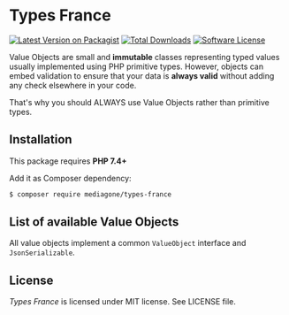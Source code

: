 # Types France

[![Latest Version on Packagist][ico-version]][link-packagist]
[![Total Downloads][ico-downloads]][link-downloads]
[![Software License][ico-license]](LICENSE)

Value Objects are small and **immutable** classes representing typed values usually implemented using PHP primitive types. However, objects can embed validation to ensure that your data is **always valid** without adding any check elsewhere in your code.

That's why you should ALWAYS use Value Objects rather than primitive types.


## Installation
This package requires **PHP 7.4+**

Add it as Composer dependency:
```sh
$ composer require mediagone/types-france
```


## List of available Value Objects

All value objects implement a common `ValueObject` interface and `JsonSerializable`. 


## License

_Types France_ is licensed under MIT license. See LICENSE file.



[ico-license]: https://img.shields.io/badge/license-MIT-brightgreen.svg
[ico-version]: https://img.shields.io/packagist/v/mediagone/types-france.svg
[ico-downloads]: https://img.shields.io/packagist/dt/mediagone/types-france.svg

[link-packagist]: https://packagist.org/packages/mediagone/types-france
[link-downloads]: https://packagist.org/packages/mediagone/types-france
